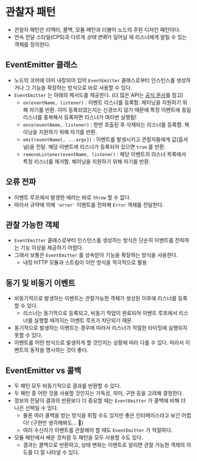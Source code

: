 # 관찰자 패턴

* 관찰자 패턴은 리액터, 콜백, 모듈 패턴과 더불어 노드의 주된 디자인 패턴이다.
* 연속 전달 스타일(CPS)과 다르게 *상태 변화*가 일어날 때 리스너에게 알릴 수 있는 객체를 정의한다.

## EventEmitter 클래스

* 노드의 코어에 이미 내장되어 있어 `EventEmitter` 클래스로부터 인스턴스를 생성하거나 그 기능을 확장하는 방식으로 바로 사용할 수 있다.
* `EventEmitter` 는 아래의 메서드를 제공한다. (더 많은 API는 [공식 문서](https://nodejs.org/api/events.html)를 참고)
  * `on(eventName, listener)` : 이벤트 리스너를 등록함. 체이닝을 지원하기 위해 자기를 반환. 이미 등록되었는지는 신경쓰지 않기 때문에 특정 이벤트에 동일 리스너를 중복해서 등록하면 리스너가 여러번 실행됨!
  * `once(eventName, listener)` : 한번 호출된 후 삭제되는 리스너를 등록함. 체이닝을 지원하기 위해 자기를 반환.
  * `emit(eventName[, ...args])` : 이벤트를 발생시키고 관찰자들에게 값(옵셔널)을 전달. 해당 이벤트에 리스너가 등록되어 있으면 `true` 를 반환.
  * `removeListener(eventName, listener)` : 해당 이벤트의 리스너 목록에서 특정 리스너를 제거함. 체이닝을 지원하기 위해 자기를 반환.

## 오류 전파

* 이벤트 루프에서 발생한 에러는 바로 `throw` 할 수 없다.
* 따라서 규약에 의해 `'error'` 이벤트를 전파해 `Error` 객체를 전달한다.

## 관찰 가능한 객체

* `EventEmitter` 클래스로부터 인스턴스를 생성하는 방식은 단순히 이벤트를 전파하는 기능 이상을 제공하기 어렵다.
* 그래서 보통은 `EventEmitter` 를 상속받아 기능을 확장하는 방식을 사용한다.
  * 내장 HTTP 모듈과 스트림이 이런 방식을 적극적으로 활용

## 동기 및 비동기 이벤트

* 비동기적으로 발생하는 이벤트는 관찰가능한 객체가 생성된 이후에 리스너를 등록할 수 있다.
  * 리스너는 동기적으로 등록되고, 비동기 작업이 완료되어 이벤트 루프에서 리스너를 실행할 때까지는 이벤트 루프가 차단되기 때문.
* 동기적으로 발생하는 이벤트는 경우에 따라서 리스너가 적절한 타이밍에 실행되지 못할 수 있다.
* 이벤트를 어떤 방식으로 발생하게 할 것인지는 상황에 따라 다를 수 있다. 따라서 이벤트의 동작을 명시하는 것이 좋다.

## EventEmitter vs 콜백

* 두 패턴 모두 비동기적으로 결과를 반환할 수 있다.
* 두 패턴 중 어떤 것을 사용할 것인지는 가독성, 의미, 구현 등을 고려해 결정한다.
* 정보의 전달이 결과의 반환보다 더 중요할 때는 `EventEmitter` 가 콜백에 비해 더 나은 선택일 수 있다.
  * 물론 여러 콜백을 받는 방식을 취할 수도 있지만 좋은 인터페이스라고 보긴 어렵다! (구현만 생각해봐도... 🤯)
  * 여러 수신자가 이벤트를 관찰해야 할 때도 `EventEmitter` 가 적절하다.
* 모듈 패턴에서 배운 것처럼 두 패턴을 모두 사용할 수도 있다.
  * 결과는 콜백으로 반환하고, 상태 변화는 이벤트로 알리면 관찰 가능한 객체의 의도를 더 잘 나타낼 수 있다.
